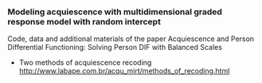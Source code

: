 ### Modeling acquiescence with multidimensional graded response model with random intercept
Code, data and additional materials of the paper Acquiescence and Person Differential Functioning: Solving Person DIF with Balanced Scales


* Two methods of acquiescence recoding
http://www.labape.com.br/acqu_mirt/methods_of_recoding.html



